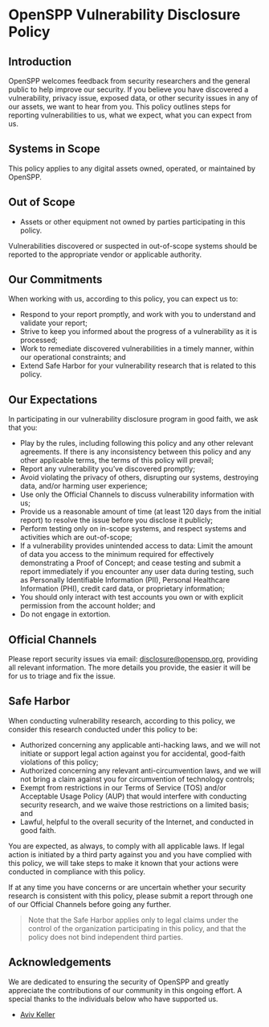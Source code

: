 # OpenSPP Vulnerability Disclosure Policy

## Introduction

OpenSPP welcomes feedback from security researchers and the general public to help improve our security. If
you believe you have discovered a vulnerability, privacy issue, exposed data, or other security issues in any
of our assets, we want to hear from you. This policy outlines steps for reporting vulnerabilities to us, what
we expect, what you can expect from us.

## Systems in Scope

This policy applies to any digital assets owned, operated, or maintained by OpenSPP.

## Out of Scope

- Assets or other equipment not owned by parties participating in this policy.

Vulnerabilities discovered or suspected in out-of-scope systems should be reported to the appropriate vendor
or applicable authority.

## Our Commitments

When working with us, according to this policy, you can expect us to:

- Respond to your report promptly, and work with you to understand and validate your report;
- Strive to keep you informed about the progress of a vulnerability as it is processed;
- Work to remediate discovered vulnerabilities in a timely manner, within our operational constraints; and
- Extend Safe Harbor for your vulnerability research that is related to this policy.

## Our Expectations

In participating in our vulnerability disclosure program in good faith, we ask that you:

- Play by the rules, including following this policy and any other relevant agreements. If there is any
  inconsistency between this policy and any other applicable terms, the terms of this policy will prevail;
- Report any vulnerability you’ve discovered promptly;
- Avoid violating the privacy of others, disrupting our systems, destroying data, and/or harming user
  experience;
- Use only the Official Channels to discuss vulnerability information with us;
- Provide us a reasonable amount of time (at least 120 days from the initial report) to resolve the issue
  before you disclose it publicly;
- Perform testing only on in-scope systems, and respect systems and activities which are out-of-scope;
- If a vulnerability provides unintended access to data: Limit the amount of data you access to the minimum
  required for effectively demonstrating a Proof of Concept; and cease testing and submit a report immediately
  if you encounter any user data during testing, such as Personally Identifiable Information (PII), Personal
  Healthcare Information (PHI), credit card data, or proprietary information;
- You should only interact with test accounts you own or with explicit permission from the account holder; and
- Do not engage in extortion.

## Official Channels

Please report security issues via email: disclosure@openspp.org, providing all relevant information. The more
details you provide, the easier it will be for us to triage and fix the issue.

## Safe Harbor

When conducting vulnerability research, according to this policy, we consider this research conducted under
this policy to be:

- Authorized concerning any applicable anti-hacking laws, and we will not initiate or support legal action
  against you for accidental, good-faith violations of this policy;
- Authorized concerning any relevant anti-circumvention laws, and we will not bring a claim against you for
  circumvention of technology controls;
- Exempt from restrictions in our Terms of Service (TOS) and/or Acceptable Usage Policy (AUP) that would
  interfere with conducting security research, and we waive those restrictions on a limited basis; and
- Lawful, helpful to the overall security of the Internet, and conducted in good faith.

You are expected, as always, to comply with all applicable laws. If legal action is initiated by a third party
against you and you have complied with this policy, we will take steps to make it known that your actions were
conducted in compliance with this policy.

If at any time you have concerns or are uncertain whether your security research is consistent with this
policy, please submit a report through one of our Official Channels before going any further.

> Note that the Safe Harbor applies only to legal claims under the control of the organization participating
> in this policy, and that the policy does not bind independent third parties.

## Acknowledgements

We are dedicated to ensuring the security of OpenSPP and greatly appreciate the contributions of our community in this ongoing effort. A special thanks to the individuals below who have supported us.

- [Aviv Keller](https://www.linkedin.com/in/redyetidev)
